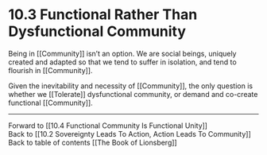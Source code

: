 # 10.3 Functional Rather Than Dysfunctional Community

Being in [[Community]] isn’t an option. We are social beings, uniquely created and adapted so that we tend to suffer in isolation, and tend to flourish in [[Community]].

Given the inevitability and necessity of [[Community]], the only question is whether we [[Tolerate]] dysfunctional community, or demand and co-create functional [[Community]]. 

___

Forward to [[10.4 Functional Community Is Functional Unity]]                 
Back to [[10.2 Sovereignty Leads To Action, Action Leads To Community]]                      
Back to table of contents [[The Book of Lionsberg]]  

